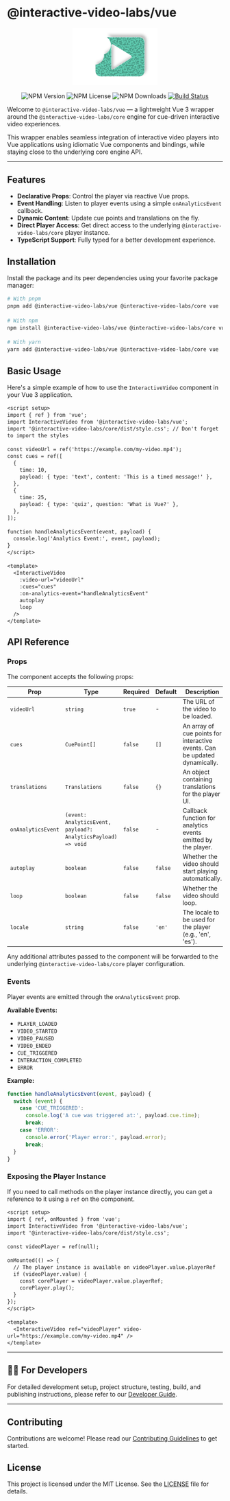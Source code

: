 # @interactive-video-labs/vue

<p align="center">
  <img src="https://raw.githubusercontent.com/interactive-video-labs/docs/main/logo.svg" width="200px" alt="Interactive Video Labs Logo" />
</p>
<p align="center">
  <img src="https://img.shields.io/npm/v/@interactive-video-labs/vue" alt="NPM Version" />
  <img src="https://img.shields.io/npm/l/@interactive-video-labs/vue" alt="NPM License" />
  <img src="https://img.shields.io/npm/d18m/@interactive-video-labs/vue?style=flat-square" alt="NPM Downloads" />
  <a href="https://github.com/interactive-video-labs/interactive-video-vue-wrapper/actions">
    <img src="https://github.com/interactive-video-labs/interactive-video-vue-wrapper/actions/workflows/release.yml/badge.svg" alt="Build Status" />
  </a>
</p>

Welcome to `@interactive-video-labs/vue` — a lightweight Vue 3 wrapper around the `@interactive-video-labs/core` engine for cue-driven interactive video experiences.

This wrapper enables seamless integration of interactive video players into Vue applications using idiomatic Vue components and bindings, while staying close to the underlying core engine API.

---

## Features

- **Declarative Props**: Control the player via reactive Vue props.
- **Event Handling**: Listen to player events using a simple `onAnalyticsEvent` callback.
- **Dynamic Content**: Update cue points and translations on the fly.
- **Direct Player Access**: Get direct access to the underlying `@interactive-video-labs/core` player instance.
- **TypeScript Support**: Fully typed for a better development experience.

## Installation

Install the package and its peer dependencies using your favorite package manager:

```bash
# With pnpm
pnpm add @interactive-video-labs/vue @interactive-video-labs/core vue

# With npm
npm install @interactive-video-labs/vue @interactive-video-labs/core vue

# With yarn
yarn add @interactive-video-labs/vue @interactive-video-labs/core vue
```

## Basic Usage

Here's a simple example of how to use the `InteractiveVideo` component in your Vue 3 application.

```vue
<script setup>
import { ref } from 'vue';
import InteractiveVideo from '@interactive-video-labs/vue';
import '@interactive-video-labs/core/dist/style.css'; // Don't forget to import the styles

const videoUrl = ref('https://example.com/my-video.mp4');
const cues = ref([
  {
    time: 10,
    payload: { type: 'text', content: 'This is a timed message!' },
  },
  {
    time: 25,
    payload: { type: 'quiz', question: 'What is Vue?' },
  },
]);

function handleAnalyticsEvent(event, payload) {
  console.log('Analytics Event:', event, payload);
}
</script>

<template>
  <InteractiveVideo
    :video-url="videoUrl"
    :cues="cues"
    :on-analytics-event="handleAnalyticsEvent"
    autoplay
    loop
  />
</template>
```

## API Reference

### Props

The component accepts the following props:

| Prop               | Type                                                          | Required | Default | Description                                                                |
| ------------------ | ------------------------------------------------------------- | -------- | ------- | -------------------------------------------------------------------------- |
| `videoUrl`         | `string`                                                      | `true`   | -       | The URL of the video to be loaded.                                         |
| `cues`             | `CuePoint[]`                                                  | `false`  | `[]`    | An array of cue points for interactive events. Can be updated dynamically. |
| `translations`     | `Translations`                                                | `false`  | `{}`    | An object containing translations for the player UI.                       |
| `onAnalyticsEvent` | `(event: AnalyticsEvent, payload?: AnalyticsPayload) => void` | `false`  | -       | Callback function for analytics events emitted by the player.              |
| `autoplay`         | `boolean`                                                     | `false`  | `false` | Whether the video should start playing automatically.                      |
| `loop`             | `boolean`                                                     | `false`  | `false` | Whether the video should loop.                                             |
| `locale`           | `string`                                                      | `false`  | `'en'`  | The locale to be used for the player (e.g., 'en', 'es').                   |

Any additional attributes passed to the component will be forwarded to the underlying `@interactive-video-labs/core` player configuration.

### Events

Player events are emitted through the `onAnalyticsEvent` prop.

**Available Events:**

- `PLAYER_LOADED`
- `VIDEO_STARTED`
- `VIDEO_PAUSED`
- `VIDEO_ENDED`
- `CUE_TRIGGERED`
- `INTERACTION_COMPLETED`
- `ERROR`

**Example:**

```js
function handleAnalyticsEvent(event, payload) {
  switch (event) {
    case 'CUE_TRIGGERED':
      console.log('A cue was triggered at:', payload.cue.time);
      break;
    case 'ERROR':
      console.error('Player error:', payload.error);
      break;
  }
}
```

### Exposing the Player Instance

If you need to call methods on the player instance directly, you can get a reference to it using a `ref` on the component.

```vue
<script setup>
import { ref, onMounted } from 'vue';
import InteractiveVideo from '@interactive-video-labs/vue';
import '@interactive-video-labs/core/dist/style.css';

const videoPlayer = ref(null);

onMounted(() => {
  // The player instance is available on videoPlayer.value.playerRef
  if (videoPlayer.value) {
    const corePlayer = videoPlayer.value.playerRef;
    corePlayer.play();
  }
});
</script>

<template>
  <InteractiveVideo ref="videoPlayer" video-url="https://example.com/my-video.mp4" />
</template>
```

---

## 🧑‍💻 For Developers

For detailed development setup, project structure, testing, build, and publishing instructions, please refer to our [Developer Guide](DEVELOPER.md).

---

## Contributing

Contributions are welcome! Please read our [Contributing Guidelines](CONTRIBUTING.md) to get started.

## License

This project is licensed under the MIT License. See the [LICENSE](LICENSE) file for details.
